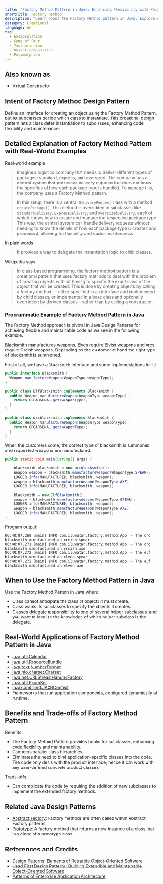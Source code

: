 ```yaml
---
title: "Factory Method Pattern in Java: Enhancing Flexibility with Polymorphic Manufacturing"
shortTitle: Factory Method
description: "Learn about the Factory Method pattern in Java. Explore examples, uses, benefits, and how it enhances code flexibility and maintenance."
category: Creational
language: en
tag:
  - Encapsulation
  - Gang of Four
  - Instantiation
  - Object composition
  - Polymorphism
---
```


## Also known as

* Virtual Constructor

## Intent of Factory Method Design Pattern

Define an interface for creating an object using the Factory Method Pattern, but let subclasses decide which class to instantiate. This creational design pattern lets a class defer instantiation to subclasses, enhancing code flexibility and maintenance.

## Detailed Explanation of Factory Method Pattern with Real-World Examples

Real-world example

> Imagine a logistics company that needs to deliver different types of packages: standard, express, and oversized. The company has a central system that processes delivery requests but does not know the specifics of how each package type is handled. To manage this, the company uses a Factory Method pattern.
>
> In this setup, there is a central `DeliveryRequest` class with a method `createPackage()`. This method is overridden in subclasses like `StandardDelivery`, `ExpressDelivery`, and `OversizedDelivery`, each of which knows how to create and manage the respective package type. This way, the central system can handle delivery requests without needing to know the details of how each package type is created and processed, allowing for flexibility and easier maintenance.

In plain words

> It provides a way to delegate the instantiation logic to child classes.

Wikipedia says

> In class-based programming, the factory method pattern is a creational pattern that uses factory methods to deal with the problem of creating objects without having to specify the exact class of the object that will be created. This is done by creating objects by calling a factory method — either specified in an interface and implemented by child classes, or implemented in a base class and optionally overridden by derived classes—rather than by calling a constructor.

### Programmatic Example of Factory Method Pattern in Java

The Factory Method approach is pivotal in Java Design Patterns for achieving flexible and maintainable code as we see in the following example.

Blacksmith manufactures weapons. Elves require Elvish weapons and orcs require Orcish weapons. Depending on the customer at hand the right type of blacksmith is summoned.

First of all, we have a `Blacksmith` interface and some implementations for it:

```java
public interface Blacksmith {
  Weapon manufactureWeapon(WeaponType weaponType);
}

public class ElfBlacksmith implements Blacksmith {
  public Weapon manufactureWeapon(WeaponType weaponType) {
    return ELFARSENAL.get(weaponType);
  }
}

public class OrcBlacksmith implements Blacksmith {
  public Weapon manufactureWeapon(WeaponType weaponType) {
    return ORCARSENAL.get(weaponType);
  }
}
```

When the customers come, the correct type of blacksmith is summoned and requested weapons are manufactured:

```java
public static void main(String[] args) {

    Blacksmith blacksmith = new OrcBlacksmith();
    Weapon weapon = blacksmith.manufactureWeapon(WeaponType.SPEAR);
    LOGGER.info(MANUFACTURED, blacksmith, weapon);
    weapon = blacksmith.manufactureWeapon(WeaponType.AXE);
    LOGGER.info(MANUFACTURED, blacksmith, weapon);

    blacksmith = new ElfBlacksmith();
    weapon = blacksmith.manufactureWeapon(WeaponType.SPEAR);
    LOGGER.info(MANUFACTURED, blacksmith, weapon);
    weapon = blacksmith.manufactureWeapon(WeaponType.AXE);
    LOGGER.info(MANUFACTURED, blacksmith, weapon);
}
```

Program output:
```
06:40:07.269 [main] INFO com.iluwatar.factory.method.App -- The orc blacksmith manufactured an orcish spear
06:40:07.271 [main] INFO com.iluwatar.factory.method.App -- The orc blacksmith manufactured an orcish axe
06:40:07.272 [main] INFO com.iluwatar.factory.method.App -- The elf blacksmith manufactured an elven spear
06:40:07.272 [main] INFO com.iluwatar.factory.method.App -- The elf blacksmith manufactured an elven axe
```

## When to Use the Factory Method Pattern in Java

Use the Factory Method Pattern in Java when:

* Class cannot anticipate the class of objects it must create.
* Class wants its subclasses to specify the objects it creates.
* Classes delegate responsibility to one of several helper subclasses, and you want to localize the knowledge of which helper subclass is the delegate.

## Real-World Applications of Factory Method Pattern in Java

* [java.util.Calendar](http://docs.oracle.com/javase/8/docs/api/java/util/Calendar.html#getInstance--)
* [java.util.ResourceBundle](http://docs.oracle.com/javase/8/docs/api/java/util/ResourceBundle.html#getBundle-java.lang.String-)
* [java.text.NumberFormat](http://docs.oracle.com/javase/8/docs/api/java/text/NumberFormat.html#getInstance--)
* [java.nio.charset.Charset](http://docs.oracle.com/javase/8/docs/api/java/nio/charset/Charset.html#forName-java.lang.String-)
* [java.net.URLStreamHandlerFactory](http://docs.oracle.com/javase/8/docs/api/java/net/URLStreamHandlerFactory.html#createURLStreamHandler-java.lang.String-)
* [java.util.EnumSet](https://docs.oracle.com/javase/8/docs/api/java/util/EnumSet.html#of-E-)
* [javax.xml.bind.JAXBContext](https://docs.oracle.com/javase/8/docs/api/javax/xml/bind/JAXBContext.html#createMarshaller--)
* Frameworks that run application components, configured dynamically at runtime.

## Benefits and Trade-offs of Factory Method Pattern

Benefits:

* The Factory Method Pattern provides hooks for subclasses, enhancing code flexibility and maintainability.
* Connects parallel class hierarchies.
* Eliminates the need to bind application-specific classes into the code. The code only deals with the product interface; hence it can work with any user-defined concrete product classes.

Trade-offs:

* Can complicate the code by requiring the addition of new subclasses to implement the extended factory methods.

## Related Java Design Patterns

* [Abstract Factory](https://java-design-patterns.com/patterns/abstract-factory/): Factory methods are often called within Abstract Factory patterns.
* [Prototype](https://java-design-patterns.com/patterns/prototype/): A factory method that returns a new instance of a class that is a clone of a prototype class.

## References and Credits

* [Design Patterns: Elements of Reusable Object-Oriented Software](https://amzn.to/3w0Rk5y)
* [Head First Design Patterns: Building Extensible and Maintainable Object-Oriented Software](https://amzn.to/3UpTLrG)
* [Patterns of Enterprise Application Architecture](https://amzn.to/4b2ZxoM)
